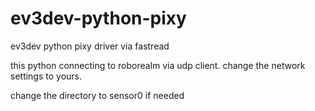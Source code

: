# ev3dev-python-pixy
ev3dev python pixy driver via fastread

this python connecting to roborealm via udp client. change the network settings to yours.

change the directory to sensor0 if needed
